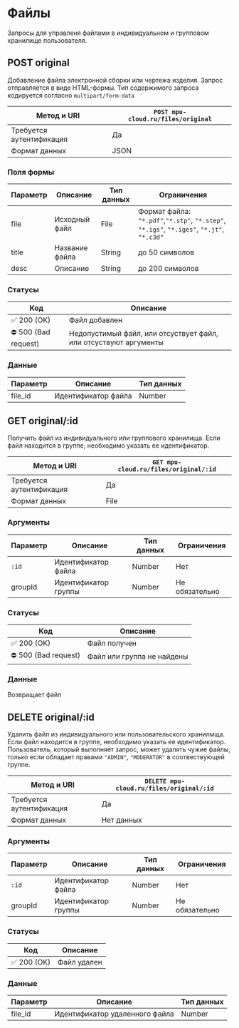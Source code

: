 # Файлы

Запросы для управленя файлами в индивидуальном и групповом хранилище пользователя.

## POST original

Добавление файла электронной сборки или чертежа изделия. Запрос отправляется в виде HTML-формы. Тип содержимого запроса кодируется согласно ```multipart/form-data```

| Метод и URI              | ```POST mpu-cloud.ru/files/original``` |
|--------------------------|----------------------------------------|
| Требуется аутентификация | Да                                     |
| Формат данных            | JSON                                   |

### Поля формы

| Параметр | Описание       | Тип данных | Ограничения                                                                                                           |
|----------|----------------|------------|-----------------------------------------------------------------------------------------------------------------------|
| file     | Исходный файл  | File       | Формат файла: ```"*.pdf"```,```"*.stp"```, ```"*.step"```, ```"*.igs"```, ```"*.iges"```, ```"*.jt"```, ```"*.c3d"``` |
| title    | Название файла | String     | до 50 символов                                                                                                        |
| desc     | Описание       | String     | до 200 символов                                                                                                       |

### Статусы
| Код                 | Описание                                                         |
|---------------------|------------------------------------------------------------------|
| ✅ 200 (OK)          | Файл добавлен                                                    |
| ⛔️ 500 (Bad request) | Недопустимый файл, или отсуствует файл, или отсуствуют аргументы |

### Данные

| Параметр | Описание            | Тип данных |
|----------|---------------------|------------|
| file_id  | Идентификатор файла | Number     |

## GET original/:id

Получить файл из индивидуального или группового хранилища. Если файл находится в группе, необходимо указать ее идентификатор.

| Метод и URI              | ```GET mpu-cloud.ru/files/original/:id``` |
|--------------------------|-------------------------------------------|
| Требуется аутентификация | Да                                        |
| Формат данных            | File                                      |

### Аргументы

| Параметр  | Описание             | Тип данных | Ограничения    |
|-----------|----------------------|------------|----------------|
| ```:id``` | Идентификатор файла  | Number     | Нет            |
| groupId   | Идентификатор группы | Number     | Не обязательно |


### Статусы

| Код                 | Описание                   |
|---------------------|----------------------------|
| ✅ 200 (OK)          | Файл получен               |
| ⛔️ 500 (Bad request) | Файл или группа не найдены |

### Данные

Возвращает файл

## DELETE original/:id

Удалить файл из индивидуального или пользовательского хранилмща. Если файл находится в группе, необходимо указать ее идентификатор. Пользователь, который выполняет запрос, может удалять чужие файлы, только если обладает правами ```"ADMIN"```, ```"MODERATOR"``` в соотвествующей группе.

| Метод и URI              | ```DELETE mpu-cloud.ru/files/original/:id``` |
|--------------------------|----------------------------------------------|
| Требуется аутентификация | Да                                           |
| Формат данных            | Нет данных                                   |

### Аргументы

| Параметр  | Описание             | Тип данных | Ограничения    |
|-----------|----------------------|------------|----------------|
| ```:id``` | Идентификатор файла  | Number     | Нет            |
| groupId   | Идентификатор группы | Number     | Не обязательно |

### Статусы

| Код        | Описание    |
|------------|-------------|
| ✅ 200 (OK) | Файл удален |

### Данные

| Параметр | Описание                       | Тип данных |
|----------|--------------------------------|------------|
| file_id  | Идентификатор удаленного файла | Number     |